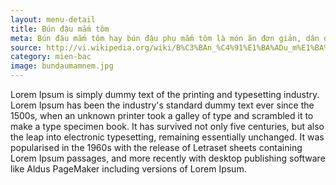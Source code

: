 ```yaml
---
layout: menu-detail
title: Bún đậu mắm tôm
meta: Bún đậu mắm tôm hay bún đậu phụ mắm tôm là món ăn đơn giản, dân dã trong ẩm thực miền Bắc Việt Nam.
source: http://vi.wikipedia.org/wiki/B%C3%BAn_%C4%91%E1%BA%ADu_m%E1%BA%AFm_t%C3%B4m
category: mien-bac
image: bundaumamnem.jpg
---
```


Lorem Ipsum is simply dummy text of the printing and typesetting industry. Lorem Ipsum has been the industry's standard dummy text ever since the 1500s, when an unknown printer took a galley of type and scrambled it to make a type specimen book. It has survived not only five centuries, but also the leap into electronic typesetting, remaining essentially unchanged. It was popularised in the 1960s with the release of Letraset sheets containing Lorem Ipsum passages, and more recently with desktop publishing software like Aldus PageMaker including versions of Lorem Ipsum.

